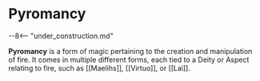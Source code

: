 # Pyromancy

--8<-- "under_construction.md"

**Pyromancy** is a form of magic pertaining to the creation and manipulation of fire. It comes in multiple different forms, each tied to a Deity or Aspect relating to fire, such as [[Maelihs]], [[Virtuo]], or [[Lai]]. 